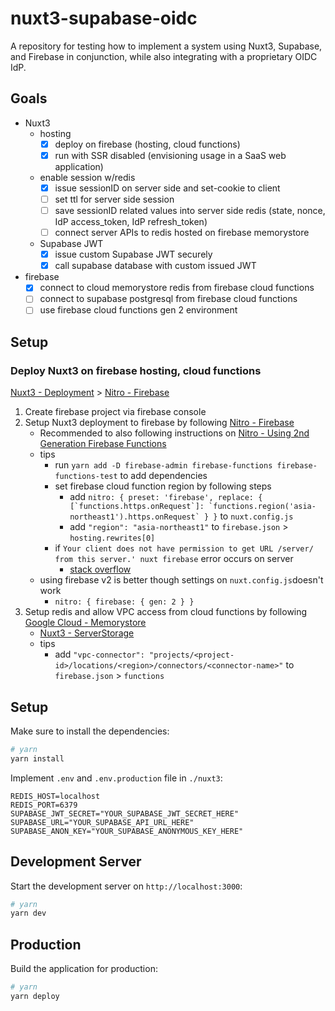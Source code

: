 # nuxt3-supabase-oidc
A repository for testing how to implement a system using Nuxt3, Supabase, and Firebase in conjunction, while also integrating with a proprietary OIDC IdP.

## Goals

- Nuxt3
  - hosting
    - [x] deploy on firebase (hosting, cloud functions)
    - [x] run with SSR disabled (envisioning usage in a SaaS web application)
  - enable session w/redis
    - [x] issue sessionID on server side and set-cookie to client
    - [ ] set ttl for server side session
    - [ ] save sessionID related values into server side redis (state, nonce, IdP access_token, IdP refresh_token)
    - [ ] connect server APIs to redis hosted on firebase memorystore
  - Supabase JWT
    - [x] issue custom Supabase JWT securely
    - [X] call supabase database with custom issued JWT
- firebase
  - [x] connect to cloud memorystore redis from firebase cloud functions
  - [ ] connect to supabase postgresql from firebase cloud functions
  - [ ] use firebase cloud functions gen 2 environment

## Setup

### Deploy Nuxt3 on firebase hosting, cloud functions
[Nuxt3 - Deployment](https://nuxt.com/docs/getting-started/deployment#supported-hosting-providers) > [Nitro - Firebase](https://nitro.unjs.io/deploy/providers/firebase)

1. Create firebase project via firebase console
2. Setup Nuxt3 deployment to firebase by following [Nitro - Firebase](https://nitro.unjs.io/deploy/providers/firebase)
    - Recommended to also following instructions on [Nitro - Using 2nd Generation Firebase Functions](https://nitro.unjs.io/deploy/providers/firebase#using-2nd-generation-firebase-functions)
    - tips
        - run `yarn add -D firebase-admin firebase-functions firebase-functions-test` to add dependencies
        - set firebase cloud function region by following steps
          - add ``nitro: { preset: 'firebase', replace: { [`functions.https.onRequest`]: `functions.region('asia-northeast1').https.onRequest` } }`` to `nuxt.config.js`
          - add `` "region": "asia-northeast1" `` to `firebase.json` > `hosting.rewrites[0]`
        - if `Your client does not have permission to get URL /server/ from this server.' nuxt firebase` error occurs on server
            - [stack overflow](https://stackoverflow.com/questions/47511677/firebase-cloud-function-your-client-does-not-have-permission-to-get-url-200-fr)
    - using firebase v2 is better though settings on `nuxt.config.js`doesn't work
        - `nitro: { firebase: { gen: 2 } }`
3. Setup redis and allow VPC access from cloud functions by following [Google Cloud - Memorystore](https://cloud.google.com/memorystore/docs/redis/connect-redis-instance-functions?hl=ja)
    - [Nuxt3 - ServerStorage](https://nuxt.com/docs/guide/directory-structure/server#example-using-redis)
    - tips
        - add ``"vpc-connector": "projects/<project-id>/locations/<region>/connectors/<connector-name>"`` to `firebase.json` > `functions`


## Setup

Make sure to install the dependencies:

```bash
# yarn
yarn install
```

Implement `.env` and `.env.production` file in `./nuxt3`:

```
REDIS_HOST=localhost
REDIS_PORT=6379
SUPABASE_JWT_SECRET="YOUR_SUPABASE_JWT_SECRET_HERE"
SUPABASE_URL="YOUR_SUPABASE_API_URL_HERE"
SUPABASE_ANON_KEY="YOUR_SUPABASE_ANONYMOUS_KEY_HERE"
```

## Development Server

Start the development server on `http://localhost:3000`:

```bash
# yarn
yarn dev
```

## Production

Build the application for production:

```bash
# yarn
yarn deploy
```